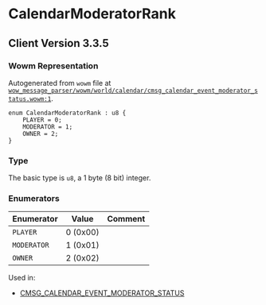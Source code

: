 # CalendarModeratorRank

## Client Version 3.3.5

### Wowm Representation

Autogenerated from `wowm` file at [`wow_message_parser/wowm/world/calendar/cmsg_calendar_event_moderator_status.wowm:1`](https://github.com/gtker/wow_messages/tree/main/wow_message_parser/wowm/world/calendar/cmsg_calendar_event_moderator_status.wowm#L1).

```rust,ignore
enum CalendarModeratorRank : u8 {
    PLAYER = 0;
    MODERATOR = 1;
    OWNER = 2;
}
```
### Type
The basic type is `u8`, a 1 byte (8 bit) integer.
### Enumerators
| Enumerator | Value  | Comment |
| --------- | -------- | ------- |
| `PLAYER` | 0 (0x00) |  |
| `MODERATOR` | 1 (0x01) |  |
| `OWNER` | 2 (0x02) |  |

Used in:
* [CMSG_CALENDAR_EVENT_MODERATOR_STATUS](cmsg_calendar_event_moderator_status.md)

